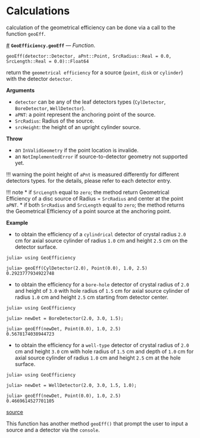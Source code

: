 
<a id='Calculations-1'></a>

# Calculations


calculation of the geometrical efficiency can be done via a call to the function `geoEff`.

<a id='GeoEfficiency.geoEff' href='#GeoEfficiency.geoEff'>#</a>
**`GeoEfficiency.geoEff`** &mdash; *Function*.



```
geoEff(detector::Detector, aPnt::Point, SrcRadius::Real = 0.0, SrcLength::Real = 0.0)::Float64
```

return the `geometrical efficiency` for a source (`point`, `disk` or `cylinder`) with  the detector `detector`. 

**Arguments**

  * `detector` can be any of the leaf detectors types (`CylDetector`, `BoreDetector`, `WellDetector`).
  * `aPNT`: a point represent the anchoring point of the source.
  * `SrcRadius`: Radius of the source.
  * `srcHeight`:  the height of an upright cylinder source.

**Throw**

  * an `InValidGeometry` if the point location is invalide.
  * an `NotImplementedError` if source-to-detector geometry not supported yet.

!!! warning
    the point height of `aPnt` is measured differently for different detectors types. for the details, please refer to each detector entry.


!!! note
      * if `SrcLength` equal to `zero`; the method return Geometrical Efficiency of a disc   source of Radius = `SrcRadius` and center at the point `aPNT`.
      * if both `SrcRadius` and `SrcLength` equal to `zero`;   the method returns the Geometrical Efficiency of a point source at the anchoring point.


**Example**

  * to obtain the efficiency of a `cylindrical` detector of crystal radius `2.0` cm for axial    source cylinder of radius `1.0` cm and height `2.5` cm on the detector surface.

```julia-repl
julia> using GeoEfficiency

julia> geoEff(CylDetector(2.0), Point(0.0), 1.0, 2.5)
0.2923777934922748
```

  * to obtain the efficiency for a `bore-hole` detector of crystal radius of `2.0` and height of `3.0` with    hole radius of `1.5` cm for axial source cylinder of radius `1.0` cm and height `2.5` cm starting from detector center.

```julia-repl
julia> using GeoEfficiency

julia> newDet = BoreDetector(2.0, 3.0, 1.5);

julia> geoEff(newDet, Point(0.0), 1.0, 2.5)
0.5678174038944723
```

  * to obtain the efficiency for a `well-type` detector of crystal radius of `2.0` cm and    height `3.0` cm with hole radius of `1.5` cm and depth of `1.0` cm for axial source cylinder of    radius `1.0` cm and height `2.5` cm at the hole surface.

```julia-repl
julia> using GeoEfficiency

julia> newDet = WellDetector(2.0, 3.0, 1.5, 1.0);

julia> geoEff(newDet, Point(0.0), 1.0, 2.5)
0.4669614527701105
```


<a target='_blank' href='https://github.com/DrKrar/GeoEfficiency.jl/blob/9943e464862a11eb8554728f13047e08da7c862f/src/Calculations.jl#L231-L298' class='documenter-source'>source</a><br>


This function has another method `geoEff()` that prompt the user to input a source and a detector via the `console`.

